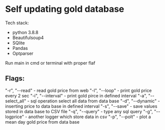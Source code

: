 # Self updating gold database
Tech stack:
* python 3.8.8
* Beautifulsoup4 
* SQlite
* Pandas
* Optparser

Run main in cmd or terminal with proper flaf

## Flags:
"-r", "--read" - read gold price from web
"-l", "--loop" - print gold price every 2 sec
"-i", "--interval" - print gold pirce in defined interval
"-a", "--select_all" - sql operation select all data from data base
"-d", "--dynamic" - inserting price to data base in defined interval
"-s", "--save" - save values stored in data base to CSV file
"-q", "--query" - type any sql query
"-g", "--logprice" - another logger which store data in csv
"-p", "--polt" - plot a mean day gold price from data base

